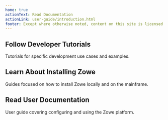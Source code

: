 ```yaml
---
home: true
actionText: Read Documentation
actionLink: user-guide/introduction.html
footer: Except where otherwise noted, content on this site is licensed under a Creative Commons Attribution 4.0 International license.
---
```


<div class="features">
  <div class="feature">
    <h2>Follow Developer Tutorials</h2>
    <p>Tutorials for specific development use cases and examples.</p>
  </div>
  <div class="feature">
    <h2>Learn About Installing Zowe</h2>
    <p>Guides focused on how to install Zowe locally and on the mainframe.</p>
  </div>
  <div class="feature">
    <h2>Read User Documentation</h2>
    <p>User guide covering configuring and using the Zowe platform.</p>
  </div>
</div>
